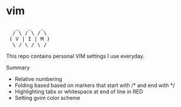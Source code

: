 # vim

<pre>
   _   _   _  
  / \ / \ / \ 
 ( V | I | M )
  \_/ \_/ \_/ 
</pre>

This repo contains personal VIM settings I use everyday.

Summary
- Relative numbering
- Folding based based on markers that start with /* and end with */
- Highlighting tabs or whitespace at end of line in RED
- Setting gvim color scheme
